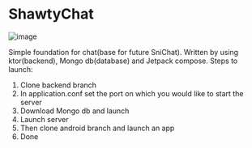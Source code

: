 # ShawtyChat
![image](https://github.com/larkes-cyber/ShawtyChat/assets/79082708/fba550e7-39b6-4a29-adb0-3e4dcb54a386)

Simple foundation for chat(base for future SniChat). Written by using ktor(backend), Mongo db(database) and Jetpack compose. 
Steps to launch:
1. Clone backend branch 
2. In application.conf set the port on which you would like to start the server
3. Download Mongo db and launch
4. Launch server
5. Then clone android branch and launch an app
6. Done
